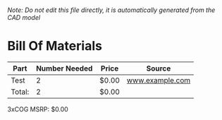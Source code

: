 ###### Note: Do not edit this file directly, it is automatically generated from the CAD model 
# Bill Of Materials 
 |Part|Number Needed|Price|Source| 
 |----|----------|-----|-----|
|Test|2|$0.00|www.example.com|
|Total: |2|$0.00| |

 3xCOG MSRP: $0.00